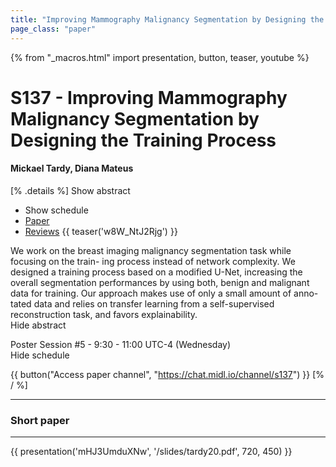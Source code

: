 ```yaml
---
title: "Improving Mammography Malignancy Segmentation by Designing the Training Process"
page_class: "paper"
---
```


{% from "_macros.html" import presentation, button, teaser, youtube %}

# S137 - Improving Mammography Malignancy Segmentation by Designing the Training Process

#### Mickael Tardy, Diana Mateus

[% .details %]
<a class="toggle_visibility" data-selector=".abstract" data-level="3">Show abstract</a>
- <a class="toggle_visibility" data-selector=".schedule" data-level="3">Show schedule</a>
- <a href="https://openreview.net/pdf?id=vVsWe9-s0G">Paper</a>
- <a href="https://openreview.net/forum?id=vVsWe9-s0G">Reviews</a>
{{ teaser('w8W_NtJ2Rjg') }}

<p>
    <span class="abstract">
        We work on the breast imaging malignancy segmentation task while focusing on the train- ing process instead of network complexity. We designed a training process based on a modified U-Net, increasing the overall segmentation performances by using both, benign and malignant data for training. Our approach makes use of only a small amount of anno- tated data and relies on transfer learning from a self-supervised reconstruction task, and favors explainability.
        <br>
        <span class="actions"><a class="toggle_visibility" data-level="2">Hide abstract</a></span>
    </span>
</p>

<p>
    <span class="schedule">
        Poster Session #5  - 9:30 - 11:00 UTC-4 (Wednesday)
        <br>
        <span class="actions"><a class="toggle_visibility" data-level="2">Hide schedule</a></span>
    </span>
</p>

{{ button("Access paper channel", "https://chat.midl.io/channel/s137") }}
[% / %]

---


### Short paper

---

{{ presentation('mHJ3UmduXNw', '/slides/tardy20.pdf', 720, 450) }}
